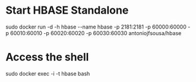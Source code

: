 
# Start HBASE Standalone

sudo docker run -d -h hbase --name hbase -p 2181:2181 -p 60000:60000 -p 60010:60010 -p 60020:60020 -p 60030:60030 antoniojfsousa/hbase


# Access the shell

sudo docker exec -i -t hbase bash


